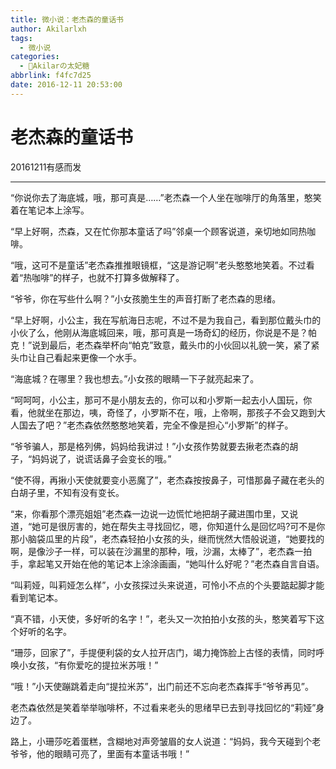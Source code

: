```yaml
---
title: 微小说：老杰森的童话书
author: Akilarlxh
tags:
  - 微小说
categories:
  - 🍰Akilarの太妃糖
abbrlink: f4fc7d25
date: 2016-12-11 20:53:00
---
```

# 老杰森的童话书

20161211有感而发

---

“你说你去了海底城，哦，那可真是……”老杰森一个人坐在咖啡厅的角落里，憨笑着在笔记本上涂写。

“早上好啊，杰森，又在忙你那本童话了吗”邻桌一个顾客说道，亲切地如同热咖啡。

“哦，这可不是童话”老杰森推推眼镜框，“这是游记啊”老头憨憨地笑着。不过看着“热咖啡”的样子，也就不打算多做解释了。

 “爷爷，你在写些什么啊？”小女孩脆生生的声音打断了老杰森的思绪。

“早上好啊，小公主，我在写航海日志呢，不过不是为我自己，看到那位戴头巾的小伙了么，他刚从海底城回来，哦，那可真是一场奇幻的经历，你说是不是？帕克！”说到最后，老杰森举杯向“帕克”致意，戴头巾的小伙回以礼貌一笑，紧了紧头巾让自己看起来更像一个水手。

“海底城？在哪里？我也想去。”小女孩的眼睛一下子就亮起来了。

“呵呵呵，小公主，那可不是小朋友去的，你可以和小罗斯一起去小人国玩，你看，他就坐在那边，咦，奇怪了，小罗斯不在，哦，上帝啊，那孩子不会又跑到大人国去了吧？”老杰森依然憨憨地笑着，完全不像是担心“小罗斯”的样子。

“爷爷骗人，那是格列佛，妈妈给我讲过！”小女孩作势就要去揪老杰森的胡子，“妈妈说了，说谎话鼻子会变长的哦。”

“使不得，再揪小天使就要变小恶魔了”，老杰森按按鼻子，可惜那鼻子藏在老头的白胡子里，不知有没有变长。

“来，你看那个漂亮姐姐”老杰森一边说一边慌忙地把胡子藏进围巾里，又说道，“她可是很厉害的，她在帮失主寻找回忆，嗯，你知道什么是回忆吗?可不是你那小脑袋瓜里的片段”，老杰森轻拍小女孩的头，继而恍然大悟般说道，“她要找的啊，是像沙子一样，可以装在沙漏里的那种，哦，沙漏，太棒了”，老杰森一拍手，拿起笔又开始在他的笔记本上涂涂画画，“她叫什么好呢？”老杰森自言自语。

“叫莉娅，叫莉娅怎么样”，小女孩探过头来说道，可怜小不点的个头要踮起脚才能看到笔记本。

“真不错，小天使，多好听的名字！”，老头又一次拍拍小女孩的头，憨笑着写下这个好听的名字。

“珊莎，回家了”，手提便利袋的女人拉开店门，竭力掩饰脸上古怪的表情，同时呼唤小女孩，“有你爱吃的提拉米苏哦！”

“哦！”小天使蹦跳着走向“提拉米苏”，出门前还不忘向老杰森挥手“爷爷再见”。

老杰森依然是笑着举举咖啡杯，不过看来老头的思绪早已去到寻找回忆的“莉娅”身边了。

路上，小珊莎吃着蛋糕，含糊地对声旁皱眉的女人说道：“妈妈，我今天碰到个老爷爷，他的眼睛可亮了，里面有本童话书哦！”